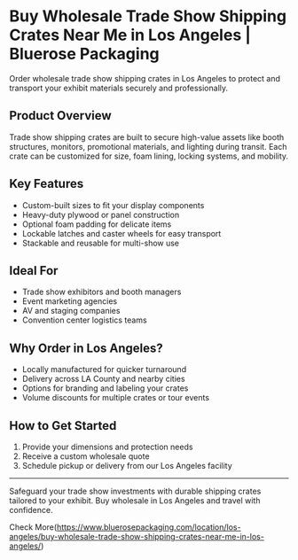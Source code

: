 # Buy Wholesale Trade Show Shipping Crates Near Me in Los Angeles | Bluerose Packaging

Order wholesale trade show shipping crates in Los Angeles to protect and transport your exhibit materials securely and professionally.

## Product Overview

Trade show shipping crates are built to secure high-value assets like booth structures, monitors, promotional materials, and lighting during transit. Each crate can be customized for size, foam lining, locking systems, and mobility.

## Key Features

- Custom-built sizes to fit your display components
- Heavy-duty plywood or panel construction
- Optional foam padding for delicate items
- Lockable latches and caster wheels for easy transport
- Stackable and reusable for multi-show use

## Ideal For

- Trade show exhibitors and booth managers
- Event marketing agencies
- AV and staging companies
- Convention center logistics teams

## Why Order in Los Angeles?

- Locally manufactured for quicker turnaround
- Delivery across LA County and nearby cities
- Options for branding and labeling your crates
- Volume discounts for multiple crates or tour events

## How to Get Started

1. Provide your dimensions and protection needs
2. Receive a custom wholesale quote
3. Schedule pickup or delivery from our Los Angeles facility

---

Safeguard your trade show investments with durable shipping crates tailored to your exhibit. Buy wholesale in Los Angeles and travel with confidence.

Check More(https://www.bluerosepackaging.com/location/los-angeles/buy-wholesale-trade-show-shipping-crates-near-me-in-los-angeles/)
